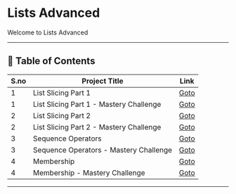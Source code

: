 # Lists Advanced

Welcome to Lists Advanced

---

## 📅 Table of Contents

| S.no | Project Title                            | Link                                                     |
|------|------------------------------------------|----------------------------------------------------------|
| 1    | List Slicing Part 1                      | [Goto](1_list_slicing_p1/README.md)                      |
| 1    | List Slicing Part 1 - Mastery Challenge  | [Goto](1_list_slicing_p1/mastery_challenge/README.md)    |
| 2    | List Slicing Part 2                      | [Goto](2_list_slicing_p2/README.md)                      |
| 2    | List Slicing Part 2 - Mastery Challenge  | [Goto](2_list_slicing_p2/mastery_challenge/README.md)    |
| 3    | Sequence Operators                       | [Goto](3_sequence_operators/README.md)                   |
| 3    | Sequence Operators - Mastery Challenge   | [Goto](3_sequence_operators/mastery_challenge/README.md) |
| 4    | Membership                               | [Goto](4_membership/README.md)                           |
| 4    | Membership - Mastery Challenge           | [Goto](4_membership/mastery_challenge/README.md)         |




---


